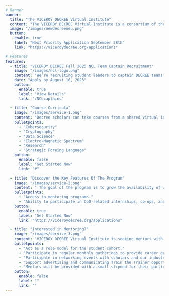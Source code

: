 ```yaml
---
# Banner
banner:
  title: "The VICEROY DECREE Virtual Institute"
  content: "The VICEROY DECREE Virtual Institute is a consortium of three universities to provide a shared curriculum across various academic domains to transform the public and private sector."
  image: "/images/newdecreeneu.png"
  button:
    enable: true
    label: "Next Priority Application September 28th"
    link: "https://viceroydecree.org/applications"

# Features
features:
  - title: "VICEROY DECREE Fall 2025 NCL Team Captain Recruitment"
    image: "/images/ncl-logo.png"
    content: "We’re recruiting student leaders to captain DECREE teams in the Fall 2025 National Cyber League. Gain cybersecurity leadership experience and free access to platforms like Hack The Box or TryHackMe!"
    date: "Apply by August 16, 2025"
    button:
      enable: true
      label: "View Details"
      link: "/NCLcaptains"
 
  - title: "Course Curricula"
    image: "/images/service-1.png"
    content: "Decree scholars can take courses from a shared virtual institute curriculum, depending on their background to complement their skills and knowledge, across the following academic disciplines:"
    bulletpoints:
      - "Cybersecurity"
      - "Cryptography"
      - "Data Science"
      - "Electro-Magnetic Spectrum"
      - "Research"
      - "Strategic Foreing Language"
    button:
      enable: false
      label: "Get Started Now"
      link: "#"

  - title: "Discover the Key Features Of The Program"
    image: "/images/service-2.png"
    content: " The goal of the program is to grow the availability of well-qualified and trained students with essential knowledge, skills, and abilities required to plan, synchronize, and lead DoD-related cyber and EMS operations. Some of the key features are:"
    bulletpoints:
      - "Access to mentoring programs."
      - "Ability to participate in DoD-related internships, co-ops, and post-graduation employment opportunities."
    button:
      enable: true
      label: "Get Started Now"
      link: "https://viceroydecree.org/applications"

  - title: "Interested in Mentoring?"
    image: "/images/service-3.png"
    content: "VICEROY DECREE Virtual Institute is seeking mentors with backgrounds in Cybersecurity, Electromagnetic Spectrum, Cryptography, and/or Data Science."
    bulletpoints:
      - "Act as a role model for the student cohort."
      - "Participate in regular monthly gatherings to provide career guidance in DoD and DIB careers."
      - "Participate in networking events with scholars and our industry partners and in DECREE informational sessions with high school students."
      - "Support advertising and communicating Train the Trainer opportunities to community colleges."
      - "Mentors will be provided with a small stipend for their participation and efforts."
    button:
      enable: false
      label: ""
      link: ""
---
```

